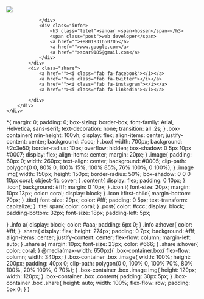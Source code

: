 <!DOCTYPE html>
<html lang="en">
<head>
    <meta charset="UTF-8">
    <meta http-equiv="X-UA-Compatible" content="IE=edge">
    <meta name="viewport" content="width=device-width, initial-scale=1.0">
    <title>email signature</title>
    <script src="https://kit.fontawesome.com/ea2601600a.js" crossorigin="anonymous"></script>
</head>
<body>
    <div class="box-container">
        <div class="box">
            <div class="image">
                <img src="1635965106892.jpg">
            </div>
            <div class="content">
                <div class="icon">
                    <i class="fas fa-user"></i>
                    <i class="fas fa-phone"></i>
                    <i class="fas fa-globe"></i>
                    <i class="fas fa-envelope"></i>

                </div>
                <div class="info">
                    <h3 class="titel">sanoar <span>hossen</span></h3>
                    <span class="post">web developer</span>
                    <a href="">+8801831650705</a>
                    <a href="">www.google.com</a>
                    <a href="">soar9185@gmail.com</a>
                </div>
            </div>
            <div class="share">
                <a href=""><i class="fab fa-facebook"></i></a>
                <a href=""><i class="fab fa-twitter"></i></a>
                <a href=""><i class="fab fa-instagram"></i></a>
                <a href=""><i class="fab fa-linkedin"></i></a>

            </div>
        </div>
    </div>
</body>
</html>


*{
    margin: 0;
    padding: 0;
    box-sizing: border-box;
    font-family: Arial, Helvetica, sans-serif;
    text-decoration: none;
    transition: all .2s;
}
.box-container{
    min-height: 100vh;
    display: flex;
    align-items: center;
    justify-content: center;
    background: #ccc;
}
.box{
    width: 700px;
    background: #2c3e50;
    border-radius: 10px;
    overflow: hidden;
    box-shadow: 0 5px 10px #0007;
    display: flex;
    align-items: center;
    margin: 20px;
}
.image{
    padding: 60px 0;
    width: 260px;
    text-align: center;
    background: #0005;
    clip-path: polygon(0 0, 80% 0, 100% 15%, 100% 85%, 76% 100%, 0 100%);
}
.image img{
    width: 150px;
    height: 150px;
    border-radius: 50%;
    box-shadow: 0 0 0 10px coral;
    object-fit: cover;
}
.content{
    display: flex;
    padding: 0 10px;
}
.icon{
    background: #fff;
    margin: 0 10px;
}
.icon i{
    font-size: 20px;
    margin: 10px 13px;
    color: coral;
    display: block;
}
.icon i:first-child{
    margin-bottom: 70px;
}
.titel{
    font-size: 29px;
    color: #fff;
    padding: 0 5px;
    text-transform: capitalize;
}
.titel span{
    color: coral;
}
.post{
    color: #ccc;
    display: block;
    padding-bottom: 32px;
    font-size: 18px;
    padding-left: 5px;

}
.info a{
    display: block;
    color: #aaa;
    padding: 6px 0;
}
.info a:hover{
    color: #fff;
}
.share{
    display: flex;
    height: 274px;
    padding: 0 7px;
    background: #fff;
    align-items: center;
    justify-content: center;
    flex-flow: column;
    margin-left: auto;
}
.share a{
    margin: 10px;
    font-size: 23px;
    color: #666;
}
.share a:hover{
    color: coral;
}
@media(max-width: 650px){
    .box-container.box{
        flex-flow: column;
        width: 340px;
    }
    .box-container .box .image{
        width: 100%;
        height: 200px;
        padding: 40px 0;
        clip-path: polygon(0 0, 100% 0, 100% 70%, 80% 100%, 20% 100%, 0 70%);
    }
    .box-container .box .image img{
        height: 120px;
        width: 120px;
    }
    .box-container .box .content{
        padding: 30px 5px;
    }
    .box-container .box .share{
        height: auto;
        width: 100%;
        flex-flow: row;
        padding: 5px 0;
    }
}
